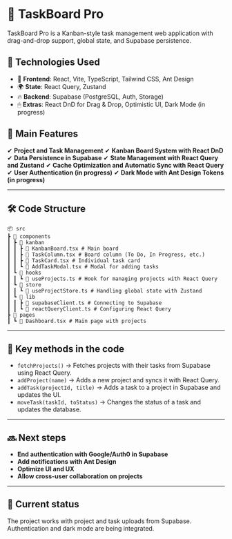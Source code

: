 # 📝 TaskBoard Pro

TaskBoard Pro is a Kanban-style task management web application with drag-and-drop support, global state, and Supabase persistence.

## 🚀 Technologies Used
- 🎨 **Frontend**: React, Vite, TypeScript, Tailwind CSS, Ant Design
- 🌍 **State**: React Query, Zustand
- 🔥 **Backend**: Supabase (PostgreSQL, Auth, Storage)
- 🖱 **Extras**: React DnD for Drag & Drop, Optimistic UI, Dark Mode (in progress)

## 📌 Main Features
✔ **Project and Task Management**
✔ **Kanban Board System with React DnD**
✔ **Data Persistence in Supabase**
✔ **State Management with React Query and Zustand**
✔ **Cache Optimization and Automatic Sync with React Query**
✔ **User Authentication (in progress)**
✔ **Dark Mode with Ant Design Tokens (in progress)**

---

## 🛠 Code Structure
```
📦 src
┣ 📂 components
┃ ┣ 📂 kanban
┃ ┃ ┣ 📜 KanbanBoard.tsx # Main board
┃ ┃ ┣ 📜 TaskColumn.tsx # Board column (To Do, In Progress, etc.)
┃ ┃ ┣ 📜 TaskCard.tsx # Individual task card
┃ ┃ ┗ 📜 AddTaskModal.tsx # Modal for adding tasks
┃ ┗ 📂 hooks
┃ ┃ ┗ 📜 useProjects.ts # Hook for managing projects with React Query
┃ ┗ 📂 store
┃ ┃ ┗ 📜 useProjectStore.ts # Handling global state with Zustand
┃ ┗ 📂 lib
┃ ┃ ┣ 📜 supabaseClient.ts # Connecting to Supabase
┃ ┃ ┗ 📜 reactQueryClient.ts # Configuring React Query
┣ 📂 pages
┃ ┗ 📜 Dashboard.tsx # Main page with projects
```

---

## 📌 Key methods in the code
- `fetchProjects()` → Fetches projects with their tasks from Supabase using React Query.
- `addProject(name)` → Adds a new project and syncs it with React Query.
- `addTask(projectId, title)` → Adds a task to a project in Supabase and updates the UI.
- `moveTask(taskId, toStatus)` → Changes the status of a task and updates the database.

---

## 🔜 Next steps
- **End authentication with Google/Auth0 in Supabase**
- **Add notifications with Ant Design**
- **Optimize UI and UX**
- **Allow cross-user collaboration on projects**

---

## 📜 Current status
The project works with project and task uploads from Supabase. Authentication and dark mode are being integrated.

